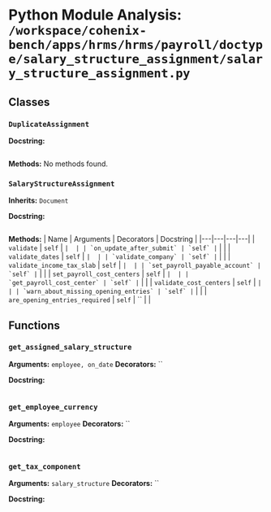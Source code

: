 # Python Module Analysis: `/workspace/cohenix-bench/apps/hrms/hrms/payroll/doctype/salary_structure_assignment/salary_structure_assignment.py`

## Classes

### `DuplicateAssignment`


**Docstring:**
```

```

**Methods:**
No methods found.

### `SalaryStructureAssignment`
**Inherits:** `Document`


**Docstring:**
```

```

**Methods:**
| Name | Arguments | Decorators | Docstring |
|---|---|---|---|
| `validate` | `self` | `` |  |
| `on_update_after_submit` | `self` | `` |  |
| `validate_dates` | `self` | `` |  |
| `validate_company` | `self` | `` |  |
| `validate_income_tax_slab` | `self` | `` |  |
| `set_payroll_payable_account` | `self` | `` |  |
| `set_payroll_cost_centers` | `self` | `` |  |
| `get_payroll_cost_center` | `self` | `` |  |
| `validate_cost_centers` | `self` | `` |  |
| `warn_about_missing_opening_entries` | `self` | `` |  |
| `are_opening_entries_required` | `self` | `` |  |





## Functions

### `get_assigned_salary_structure`
**Arguments:** `employee, on_date`
**Decorators:** ``

**Docstring:**
```

```
### `get_employee_currency`
**Arguments:** `employee`
**Decorators:** ``

**Docstring:**
```

```
### `get_tax_component`
**Arguments:** `salary_structure`
**Decorators:** ``

**Docstring:**
```

```

